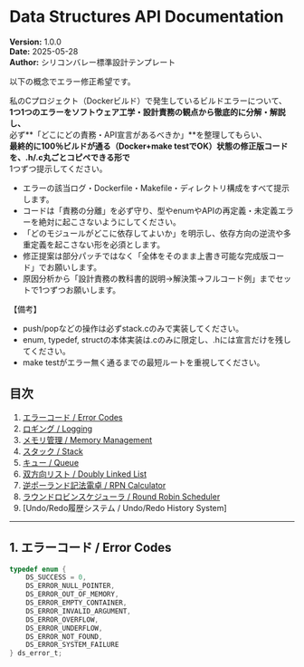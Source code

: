 # Data Structures API Documentation

**Version:** 1.0.0  
**Date:** 2025-05-28  
**Author:** シリコンバレー標準設計テンプレート


以下の概念でエラー修正希望です。


私のCプロジェクト（Dockerビルド）で発生しているビルドエラーについて、  
**1つ1つのエラーをソフトウェア工学・設計責務の観点から徹底的に分解・解説し、**  
必ず**「どこにどの責務・API宣言があるべきか」**を整理してもらい、  
**最終的に100％ビルドが通る（Docker+make testでOK）状態の修正版コードを、.h/.c丸ごとコピペできる形で**  
1つずつ提示してください。

- エラーの該当ログ・Dockerfile・Makefile・ディレクトリ構成をすべて提示します。
- コードは「責務の分離」を必ず守り、型やenumやAPIの再定義・未定義エラーを絶対に起こさないようにしてください。
- 「どのモジュールがどこに依存してよいか」を明示し、依存方向の逆流や多重定義を起こさない形を必須とします。
- 修正提案は部分パッチではなく「全体をそのまま上書き可能な完成版コード」でお願いします。
- 原因分析から「設計責務の教科書的説明→解決策→フルコード例」までセットで1つずつお願いします。

【備考】
- push/popなどの操作は必ずstack.cのみで実装してください。
- enum, typedef, structの本体実装は.cのみに限定し、.hには宣言だけを残してください。
- make testがエラー無く通るまでの最短ルートを重視してください。





## 目次

1. [エラーコード / Error Codes](#error-codes)
2. [ロギング / Logging](#logging)
3. [メモリ管理 / Memory Management](#memory-management)
4. [スタック / Stack](#stack)
5. [キュー / Queue](#queue)
6. [双方向リスト / Doubly Linked List](#doubly-linked-list)
7. [逆ポーランド記法電卓 / RPN Calculator](#rpn-calculator)
8. [ラウンドロビンスケジューラ / Round Robin Scheduler](#round-robin-scheduler)
9. [Undo/Redo履歴システム / Undo/Redo History System]

---

## 1. エラーコード / Error Codes

```c
typedef enum {
    DS_SUCCESS = 0,
    DS_ERROR_NULL_POINTER,
    DS_ERROR_OUT_OF_MEMORY,
    DS_ERROR_EMPTY_CONTAINER,
    DS_ERROR_INVALID_ARGUMENT,
    DS_ERROR_OVERFLOW,
    DS_ERROR_UNDERFLOW,
    DS_ERROR_NOT_FOUND,
    DS_ERROR_SYSTEM_FAILURE
} ds_error_t;